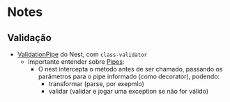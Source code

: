 # Notes

## Validação

- [ValidationPipe](https://docs.nestjs.com/techniques/validation#using-the-built-in-validationpipe) do Nest, com `class-validator`
  - Importante entender sobre [Pipes](https://docs.nestjs.com/pipes):
    - O nest intercepta o método antes de ser chamado, passando os parâmetros para o pipe informado (como decorator), podendo:
      - transformar (parse, por exepmlo)
      - validar (validar e jogar uma exception se não for válido)
